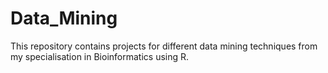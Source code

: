 # Data_Mining
This repository contains projects for different data mining techniques from my specialisation in Bioinformatics using R.
